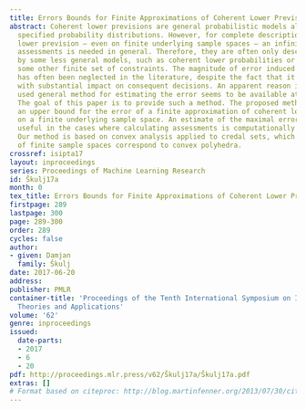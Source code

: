 ```yaml
---
title: Errors Bounds for Finite Approximations of Coherent Lower Previsions
abstract: Coherent lower previsions are general probabilistic models allowing incompletely
  specified probability distributions. However, for complete description of a coherent
  lower prevision – even on finite underlying sample spaces – an infinite number of
  assessments is needed in general. Therefore, they are often only described approximately
  by some less general models, such as coherent lower probabilities or in terms of
  some other finite set of constraints. The magnitude of error induced by the approximations
  has often been neglected in the literature, despite the fact that it can be significant
  with substantial impact on consequent decisions. An apparent reason is that no widely
  used general method for estimating the error seems to be available at the moment.
  The goal of this paper is to provide such a method. The proposed method allows calculating
  an upper bound for the error of a finite approximation of coherent lower prevision
  on a finite underlying sample space. An estimate of the maximal error is especially
  useful in the cases where calculating assessments is computationally demanding.
  Our method is based on convex analysis applied to credal sets, which in the case
  of finite sample spaces correspond to convex polyhedra.
crossref: isipta17
layout: inproceedings
series: Proceedings of Machine Learning Research
id: Škulj17a
month: 0
tex_title: Errors Bounds for Finite Approximations of Coherent Lower Previsions
firstpage: 289
lastpage: 300
page: 289-300
order: 289
cycles: false
author:
- given: Damjan
  family: Škulj
date: 2017-06-20
address: 
publisher: PMLR
container-title: 'Proceedings of the Tenth International Symposium on Imprecise Probability:
  Theories and Applications'
volume: '62'
genre: inproceedings
issued:
  date-parts:
  - 2017
  - 6
  - 20
pdf: http://proceedings.mlr.press/v62/Škulj17a/Škulj17a.pdf
extras: []
# Format based on citeproc: http://blog.martinfenner.org/2013/07/30/citeproc-yaml-for-bibliographies/
---
```

